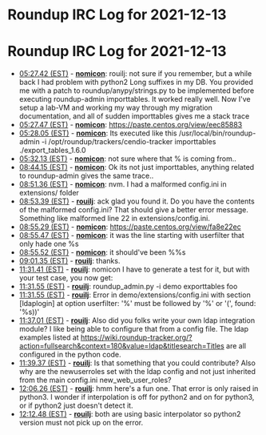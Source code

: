 # Roundup IRC Log for 2021-12-13 #
# Roundup IRC Log for 2021-12-13
* <a href="#05:27.42" id="05:27.42">05:27.42 (EST)</a> - __[nomicon](https://github.com/nomicon)__: rouilj: not sure if you remember, but a while back I had problem with python2 Long suffixes in my DB. You provided me with a patch to roundup/anypy/strings.py to be implemented before executing roundup-admin importtables. It worked really well.  Now I've setup a lab-VM and working my way through my migration documentation, and all of sudden importtables gives me a stack trace
* <a href="#05:27.47" id="05:27.47">05:27.47 (EST)</a> - __[nomicon](https://github.com/nomicon)__: <https://paste.centos.org/view/eec85883>
* <a href="#05:28.05" id="05:28.05">05:28.05 (EST)</a> - __[nomicon](https://github.com/nomicon)__: Its executed like this /usr/local/bin/roundup-admin -i /opt/roundup/trackers/cendio-tracker importtables ./export_tables_1.6.0
* <a href="#05:32.13" id="05:32.13">05:32.13 (EST)</a> - __[nomicon](https://github.com/nomicon)__: not sure where that % is coming from..
* <a href="#08:44.15" id="08:44.15">08:44.15 (EST)</a> - __[nomicon](https://github.com/nomicon)__: Ok its not just importtables, anything related to roundup-admin gives the same trace..
* <a href="#08:51.36" id="08:51.36">08:51.36 (EST)</a> - __[nomicon](https://github.com/nomicon)__: nvm. I had a malformed config.ini in extensions/ folder
* <a href="#08:53.39" id="08:53.39">08:53.39 (EST)</a> - __[rouilj](https://github.com/rouilj)__: ack glad you found it. Do you have the contents of the malformed config.ini? That should give a better error message. Something like malformed line 22 in extensions/config.ini.
* <a href="#08:55.29" id="08:55.29">08:55.29 (EST)</a> - __[nomicon](https://github.com/nomicon)__: <https://paste.centos.org/view/fa8e22ec>
* <a href="#08:55.47" id="08:55.47">08:55.47 (EST)</a> - __[nomicon](https://github.com/nomicon)__: it was the line starting with userfilter that only hade one %s
* <a href="#08:55.52" id="08:55.52">08:55.52 (EST)</a> - __[nomicon](https://github.com/nomicon)__: it should've been %%s
* <a href="#09:01.35" id="09:01.35">09:01.35 (EST)</a> - __[rouilj](https://github.com/rouilj)__: thanks.
* <a href="#11:31.41" id="11:31.41">11:31.41 (EST)</a> - __[rouilj](https://github.com/rouilj)__: nomicon I have to generate a test for it, but with your test case, you now get:
* <a href="#11:31.55" id="11:31.55">11:31.55 (EST)</a> - __[rouilj](https://github.com/rouilj)__: roundup_admin.py -i demo exporttables foo
* <a href="#11:31.55" id="11:31.55">11:31.55 (EST)</a> - __[rouilj](https://github.com/rouilj)__: Error in demo/extensions/config.ini with section [ldaplogin] at option userfilter: '%' must be followed by '%' or '(', found: '%s))'
* <a href="#11:37.01" id="11:37.01">11:37.01 (EST)</a> - __[rouilj](https://github.com/rouilj)__: Also did you folks write your own ldap integration module? I like being able to configure that from a config file. The ldap examples listed at <https://wiki.roundup-tracker.org/?action=fullsearch&context=180&value=ldap&titlesearch=Titles> are all configured in the python code.
* <a href="#11:39.37" id="11:39.37">11:39.37 (EST)</a> - __[rouilj](https://github.com/rouilj)__: Is that something that you could contribute? Also why are the newuserroles set with the ldap config and not just inherited from the main config.ini new_web_user_roles?
* <a href="#12:06.26" id="12:06.26">12:06.26 (EST)</a> - __[rouilj](https://github.com/rouilj)__: hmm here's a fun one. That error is only raised in python3. I wonder if interpolation is off for python2 and on for python3, or if python2 just doesn't detect it.
* <a href="#12:12.48" id="12:12.48">12:12.48 (EST)</a> - __[rouilj](https://github.com/rouilj)__: both are using basic interpolator so python2 version must not pick up on the error.
